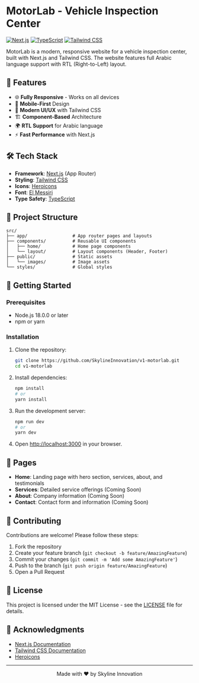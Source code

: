 # MotorLab - Vehicle Inspection Center

[![Next.js](https://img.shields.io/badge/Next.js-000000?style=for-the-badge&logo=nextdotjs&logoColor=white)](https://nextjs.org/)
[![TypeScript](https://img.shields.io/badge/TypeScript-007ACC?style=for-the-badge&logo=typescript&logoColor=white)](https://www.typescriptlang.org/)
[![Tailwind CSS](https://img.shields.io/badge/Tailwind_CSS-38B2AC?style=for-the-badge&logo=tailwind-css&logoColor=white)](https://tailwindcss.com/)

MotorLab is a modern, responsive website for a vehicle inspection center, built with Next.js and Tailwind CSS. The website features full Arabic language support with RTL (Right-to-Left) layout.

## 🚀 Features

- 🌐 **Fully Responsive** - Works on all devices
- 📱 **Mobile-First** Design
- 🎨 **Modern UI/UX** with Tailwind CSS
- 🏗 **Component-Based** Architecture
- 🌍 **RTL Support** for Arabic language
- ⚡ **Fast Performance** with Next.js

## 🛠 Tech Stack

- **Framework**: [Next.js](https://nextjs.org/) (App Router)
- **Styling**: [Tailwind CSS](https://tailwindcss.com/)
- **Icons**: [Heroicons](https://heroicons.com/)
- **Font**: [El Messiri](https://fonts.google.com/specimen/El+Messiri)
- **Type Safety**: [TypeScript](https://www.typescriptlang.org/)

## 📁 Project Structure

```
src/
├── app/                 # App router pages and layouts
├── components/          # Reusable UI components
│   ├── home/            # Home page components
│   └── layout/          # Layout components (Header, Footer)
├── public/              # Static assets
│   └── images/          # Image assets
└── styles/              # Global styles
```

## 🚀 Getting Started

### Prerequisites

- Node.js 18.0.0 or later
- npm or yarn

### Installation

1. Clone the repository:
   ```bash
   git clone https://github.com/SkylineInnovation/v1-motorlab.git
   cd v1-motorlab
   ```

2. Install dependencies:
   ```bash
   npm install
   # or
   yarn install
   ```

3. Run the development server:
   ```bash
   npm run dev
   # or
   yarn dev
   ```

4. Open [http://localhost:3000](http://localhost:3000) in your browser.

## 📝 Pages

- **Home**: Landing page with hero section, services, about, and testimonials
- **Services**: Detailed service offerings (Coming Soon)
- **About**: Company information (Coming Soon)
- **Contact**: Contact form and information (Coming Soon)

## 🤝 Contributing

Contributions are welcome! Please follow these steps:

1. Fork the repository
2. Create your feature branch (`git checkout -b feature/AmazingFeature`)
3. Commit your changes (`git commit -m 'Add some AmazingFeature'`)
4. Push to the branch (`git push origin feature/AmazingFeature`)
5. Open a Pull Request

## 📄 License

This project is licensed under the MIT License - see the [LICENSE](LICENSE) file for details.

## 🙏 Acknowledgments

- [Next.js Documentation](https://nextjs.org/docs)
- [Tailwind CSS Documentation](https://tailwindcss.com/docs)
- [Heroicons](https://heroicons.com/)

---

<div align="center">
  Made with ❤️ by Skyline Innovation
</div>
